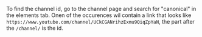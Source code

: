 To find the channel id, go to the channel page and search for "canonical" in the elements tab. Onen of the occurences wil contain a link that looks like `https://www.youtube.com/channel/UCkCGANrihzExmu9QiqZpYaN`, the part after the `/channel/` is the id.